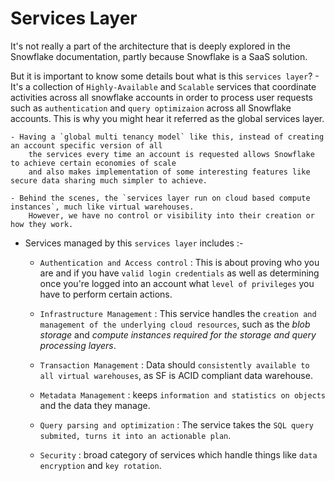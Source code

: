 Services Layer
================

It's not really a part of the architecture that is deeply explored in the Snowflake documentation,
partly because Snowflake is a SaaS solution.


But it is important to know some details bout what is this `services layer`?
    - It's a collection of `Highly-Available` and `Scalable` services 
        that coordinate activities across all snowflake accounts in order to process user requests such as 
        `authentication` and `query optimizaion` across all Snowflake accounts.
        This is why you might hear it referred as the global services layer.

    - Having a `global multi tenancy model` like this, instead of creating an account specific version of all
        the services every time an account is requested allows Snowflake to achieve certain economies of scale
        and also makes implementation of some interesting features like secure data sharing much simpler to achieve.

    - Behind the scenes, the `services layer run on cloud based compute instances`, much like virtual warehouses.
        However, we have no control or visibility into their creation or how they work.

* Services managed by this `services layer` includes :-

  - `Authentication and Access control` : This is about proving who you are and if you have `valid login credentials` as well as determining once you're logged into an account what `level of privileges` you have to perform certain actions.

  - `Infrastructure Management` : This service handles the `creation and management of the underlying cloud resources`, 
    such as the *blob storage* and *compute instances required for the storage and query processing layers*.

  - `Transaction Management` : Data should `consistently available to all virtual warehouses`, as SF is ACID compliant data warehouse.

  - `Metadata Management` : keeps `information and statistics on objects` and the data they manage.
  
  - `Query parsing and optimization` : The service takes the `SQL query submited, turns it into an actionable plan`.
  
  - `Security` : broad category of services which handle things like `data encryption` and `key rotation`.